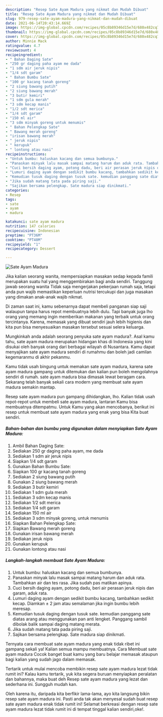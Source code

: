 ```yaml
---
description: "Resep Sate Ayam Madura yang nikmat dan Mudah Dibuat"
title: "Resep Sate Ayam Madura yang nikmat dan Mudah Dibuat"
slug: 979-resep-sate-ayam-madura-yang-nikmat-dan-mudah-dibuat
date: 2021-06-14T20:43:14.669Z
image: https://img-global.cpcdn.com/recipes/05c8b89346d15e7d/680x482cq70/sate-ayam-madura-foto-resep-utama.jpg
thumbnail: https://img-global.cpcdn.com/recipes/05c8b89346d15e7d/680x482cq70/sate-ayam-madura-foto-resep-utama.jpg
cover: https://img-global.cpcdn.com/recipes/05c8b89346d15e7d/680x482cq70/sate-ayam-madura-foto-resep-utama.jpg
author: Minnie Mack
ratingvalue: 4.7
reviewcount: 4
recipeingredient:
- " Bahan Daging Sate"
- "250 gr daging paha ayam me dada"
- "1 sdm air jeruk nipis"
- "1/4 sdt garam"
- " Bahan Bumbu Sate"
- "100 gr kacang tanah goreng"
- "2 siung bawang putih"
- "2 siung bawang merah"
- "3 butir kemiri"
- "1 sdm gula merah"
- "3 sdm kecap manis"
- "1/2 sdt merica"
- "1/4 sdt garam"
- "150 ml air"
- "3 sdm minyak goreng untuk menumis"
- " Bahan Pelengkap Sate"
- " Bawang merah goreng"
- "irisan bawang merah"
- " jeruk nipis"
- " kerupuk"
- " lontong atau nasi"
recipeinstructions:
- "Untuk bumbu: haluskan kacang dan semua bumbunya."
- "Panaskan minyak lalu masak sampai matang harum dan aduk rata. Tambahkan air dan tes rasa. Jika sudah pas matikan apinya."
- "Cuci bersih daging ayam, potong dadu, beri air perasan jeruk nipis dan garam, aduk rata."
- "Lumuri daging ayam dengan sedikit bumbu kacang, tambahkan sedikit kecap. Diamkan ± 2 jam atau semalaman jika ingin bumbu lebih meresap."
- "Kemudian tusuk daging dengan tusuk sate. kemudian panggang sate diatas arang atau menggunakan pan anti lengket. Panggang sambil dibolak balik sampai daging matang merata."
- "Jika sudah matang tata pada piring saji."
- "Sajikan bersama pelengkap. Sate madura siap dinikmati."
categories:
- Resep
tags:
- sate
- ayam
- madura

katakunci: sate ayam madura 
nutrition: 147 calories
recipecuisine: Indonesian
preptime: "PT36M"
cooktime: "PT40M"
recipeyield: "1"
recipecategory: Dessert

---
```



![Sate Ayam Madura](https://img-global.cpcdn.com/recipes/05c8b89346d15e7d/680x482cq70/sate-ayam-madura-foto-resep-utama.jpg)

Jika kalian seorang wanita, mempersiapkan masakan sedap kepada famili merupakan suatu hal yang menggembirakan bagi anda sendiri. Tanggung jawab seorang  wanita Tidak saja mengerjakan pekerjaan rumah saja, tetapi anda pun wajib memastikan keperluan nutrisi tercukupi dan juga masakan yang dimakan anak-anak wajib nikmat.

Di zaman  saat ini, kamu sebenarnya dapat membeli panganan siap saji walaupun tanpa harus repot membuatnya lebih dulu. Tapi banyak juga lho orang yang memang ingin memberikan makanan yang terbaik untuk orang tercintanya. Karena, memasak yang dibuat sendiri jauh lebih higienis dan kita pun bisa menyesuaikan masakan tersebut sesuai selera keluarga. 



Mungkinkah anda adalah seorang penyuka sate ayam madura?. Asal kamu tahu, sate ayam madura merupakan hidangan khas di Indonesia yang kini disukai oleh banyak orang dari berbagai wilayah di Nusantara. Kamu dapat menyajikan sate ayam madura sendiri di rumahmu dan boleh jadi camilan kegemaranmu di akhir pekanmu.

Kamu tidak usah bingung untuk memakan sate ayam madura, karena sate ayam madura gampang untuk ditemukan dan kalian pun boleh mengolahnya sendiri di rumah. sate ayam madura bisa dimasak lewat beragam cara. Sekarang telah banyak sekali cara modern yang membuat sate ayam madura semakin mantap.

Resep sate ayam madura pun gampang dihidangkan, lho. Kalian tidak usah repot-repot untuk membeli sate ayam madura, lantaran Kamu bisa membuatnya ditempatmu. Untuk Kamu yang akan mencobanya, berikut ini resep untuk membuat sate ayam madura yang enak yang bisa Kita buat sendiri.

<!--inarticleads1-->

##### Bahan-bahan dan bumbu yang digunakan dalam menyiapkan Sate Ayam Madura:

1. Ambil  Bahan Daging Sate:
1. Sediakan 250 gr daging paha ayam, me dada
1. Sediakan 1 sdm air jeruk nipis
1. Siapkan 1/4 sdt garam
1. Gunakan  Bahan Bumbu Sate:
1. Siapkan 100 gr kacang tanah goreng
1. Sediakan 2 siung bawang putih
1. Gunakan 2 siung bawang merah
1. Sediakan 3 butir kemiri
1. Sediakan 1 sdm gula merah
1. Sediakan 3 sdm kecap manis
1. Sediakan 1/2 sdt merica
1. Sediakan 1/4 sdt garam
1. Sediakan 150 ml air
1. Sediakan 3 sdm minyak goreng, untuk menumis
1. Siapkan  Bahan Pelengkap Sate:
1. Siapkan  Bawang merah goreng
1. Gunakan irisan bawang merah
1. Sediakan  jeruk nipis
1. Gunakan  kerupuk
1. Gunakan  lontong atau nasi




<!--inarticleads2-->

##### Langkah-langkah membuat Sate Ayam Madura:

1. Untuk bumbu: haluskan kacang dan semua bumbunya.
1. Panaskan minyak lalu masak sampai matang harum dan aduk rata. Tambahkan air dan tes rasa. Jika sudah pas matikan apinya.
1. Cuci bersih daging ayam, potong dadu, beri air perasan jeruk nipis dan garam, aduk rata.
1. Lumuri daging ayam dengan sedikit bumbu kacang, tambahkan sedikit kecap. Diamkan ± 2 jam atau semalaman jika ingin bumbu lebih meresap.
1. Kemudian tusuk daging dengan tusuk sate. kemudian panggang sate diatas arang atau menggunakan pan anti lengket. Panggang sambil dibolak balik sampai daging matang merata.
1. Jika sudah matang tata pada piring saji.
1. Sajikan bersama pelengkap. Sate madura siap dinikmati.




Ternyata cara membuat sate ayam madura yang enak tidak ribet ini gampang sekali ya! Kalian semua mampu membuatnya. Cara Membuat sate ayam madura Cocok banget buat kamu yang baru belajar memasak ataupun bagi kalian yang sudah jago dalam memasak.

Tertarik untuk mulai mencoba membikin resep sate ayam madura lezat tidak rumit ini? Kalau kamu tertarik, yuk kita segera buruan menyiapkan peralatan dan bahannya, maka buat deh Resep sate ayam madura yang lezat dan sederhana ini. Sungguh mudah kan. 

Oleh karena itu, daripada kita berfikir lama-lama, ayo kita langsung bikin resep sate ayam madura ini. Pasti anda tak akan menyesal sudah buat resep sate ayam madura enak tidak rumit ini! Selamat berkreasi dengan resep sate ayam madura lezat tidak rumit ini di tempat tinggal kalian sendiri,oke!.

